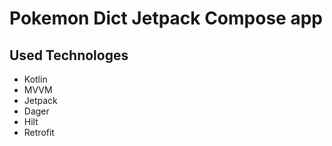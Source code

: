 # Pokemon Dict Jetpack Compose app 
## Used Technologes
  - Kotlin
  - MVVM
  - Jetpack
  - Dager
  - Hilt
  - Retrofit
